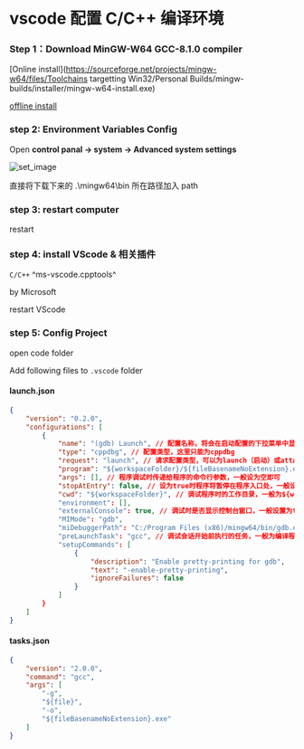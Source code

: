 # vscode 配置 C/C++ 编译环境

### Step 1：Download MinGW-W64 GCC-8.1.0 compiler

[Online install](https://sourceforge.net/projects/mingw-w64/files/Toolchains targetting Win32/Personal Builds/mingw-builds/installer/mingw-w64-install.exe)

[offline install](https://sourceforge.net/projects/mingw-w64/files/Toolchains%20targetting%20Win64/Personal%20Builds/mingw-builds/8.1.0/threads-win32/seh/x86_64-8.1.0-release-win32-seh-rt_v6-rev0.7z/download)



### step 2: Environment Variables Config

Open **control panal -> system -> Advanced system settings**

![set_image](https://raw.githubusercontent.com/XBY-x/Markdown-pictures/main/cpp_Learning/vscode_config_1.PNG)

直接将下载下来的 .\mingw64\bin 所在路径加入 path



### step 3: restart  computer

restart



### step 4: install VScode & 相关插件

`C/C++`     ^ms-vscode.cpptools^

by Microsoft

restart VScode



### step 5: Config Project

open code folder

Add following files to `.vscode` folder



#### launch.json

``` json
{
    "version": "0.2.0",
    "configurations": [
        {
            "name": "(gdb) Launch", // 配置名称，将会在启动配置的下拉菜单中显示
            "type": "cppdbg", // 配置类型，这里只能为cppdbg
            "request": "launch", // 请求配置类型，可以为launch（启动）或attach（附加）
            "program": "${workspaceFolder}/${fileBasenameNoExtension}.exe", // 将要进行调试的程序的路径
            "args": [], // 程序调试时传递给程序的命令行参数，一般设为空即可
            "stopAtEntry": false, // 设为true时程序将暂停在程序入口处，一般设置为false
            "cwd": "${workspaceFolder}", // 调试程序时的工作目录，一般为${workspaceRoot}即代码所在目录 workspaceRoot已被弃用，现改为workspaceFolder
            "environment": [],
            "externalConsole": true, // 调试时是否显示控制台窗口，一般设置为true显示控制台
            "MIMode": "gdb",
            "miDebuggerPath": "C:/Program Files (x86)/mingw64/bin/gdb.exe", // miDebugger的路径，注意这里要与MinGw的路径对应
            "preLaunchTask": "gcc", // 调试会话开始前执行的任务，一般为编译程序，c++为g++, c为gcc
            "setupCommands": [
                {
                    "description": "Enable pretty-printing for gdb",
                    "text": "-enable-pretty-printing",
                    "ignoreFailures": false
                }
            ]
        }
    ]
}
```



#### tasks.json

```json
{
    "version": "2.0.0",
    "command": "gcc",
    "args": [
        "-g",
        "${file}",
        "-o",
        "${fileBasenameNoExtension}.exe"
    ]
}
```



